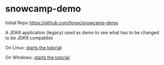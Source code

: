 # snowcamp-demo

Initial Repo
https://github.com/forax/snowcamp-demo

A JDK8 application (legacy) used as demo to see what has to be changed to be JDK9 compatible 

On Linux:
[starts the tutorial](http://htmlpreview.github.io/?https://github.com/forax/snowcamp-demo/blob/master/docs/notes-linux.html)

On Windows:
[starts the tutorial](http://htmlpreview.github.io/?https://github.com/forax/snowcamp-demo/blob/master/docs/notes-windows.html)


